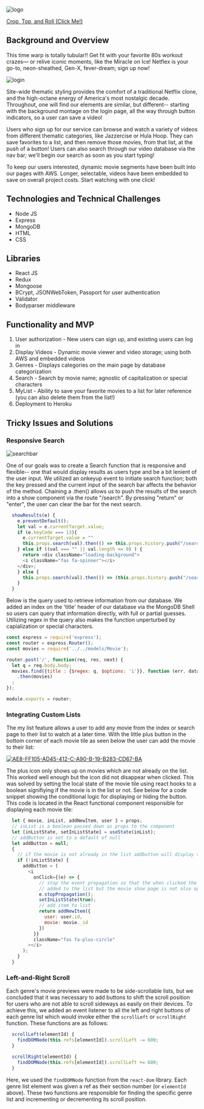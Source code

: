 <img src="https://i.ibb.co/BZWtCfQ/logo.png" alt="logo" border="0">

[Crop, Top, and Roll (Click Me!)](https://netflex80s.herokuapp.com/#/login)

## Background and Overview

This time warp is totally tubular!! Get fit with your favorite 80s workout crazes— or relive iconic moments, like the Miracle on Ice! Netflex is your go-to, neon-sheathed, Gen-X, fever-dream; sign up now!

<img src="https://i.ibb.co/qjMh2Yy/login.png" alt="login" border="0">


Site-wide thematic styling provides the comfort of a traditional Netflix clone, and the high-octane energy of America's most nostalgic decade. Throughout, one will find our elements are similar, but different-- starting with the background montage on the login page, all the way through button indicators, so a user can save a video!

Users who sign up for our service can browse and watch a variety of videos from different thematic categories, like Jazzercise or Hula Hoop. They can save favorites to a list, and then remove those movies, from that list, at the push of a button! Users can also search through our video database via the nav bar; we'll begin our search as soon as you start typing!

To keep our users interested, dynamic movie segments have been built into our pages with AWS. Longer, selectable, videos have been embedded to save on overall project costs. Start watching with one click!


## Technologies and Technical Challenges

* Node JS
* Express
* MongoDB
* HTML
* CSS

## Libraries

* React JS
* Redux
* Mongoose
* BCrypt, JSONWebToken, Passport for user authentication
* Validator
* Bodyparser middleware

## Functionality and MVP

1. User authorization - New users can sign up, and existing users can log in
2. Display Videos - Dynamic movie viewer and video storage; using both AWS and embedded videos
3. Genres - Displays categories on the main page by database categorization
4. Search - Search by movie name; agnostic of capitalization or special characters
5. MyList - Ability to save your favorite movies to a list for later reference (you can also delete them from the list!)
6. Deployment to Heroku

## Tricky Issues and Solutions

### Responsive Search

<img src="https://i.ibb.co/Ydc0ZBS/searchbar.png" alt="searchbar" border="0">

One of our goals was to create a Search function that is responsive and flexible-- one that would display results as users type and be a bit lenient of the user input. We utilized an onkeyup event to initiate search function; both the key pressed and the current input of the search bar affects the behavior of the method. Chaining a .then() allows us to push the results of the search into a show component via the route "/search". By pressing "return" or "enter", the user can clear the bar for the next search.

```javascript
  showResults(e) {
    e.preventDefault();
    let val = e.currentTarget.value;
    if (e.keyCode === 13){
      e.currentTarget.value = ""
      this.props.search(val).then(() => this.props.history.push("/search"));
    } else if ((val === "" || val.length <= 0) ) {
      return <div className="loading-background">
      <i className="fas fa-spinner"></i>
    </div>;
    } else {
      this.props.search(val).then(() => (this.props.history.push("/search")));
    }
  }
  ```
  
Below is the query used to retrieve information from our database. We added an index on the 'title' header of our database via the MongoDB Shell so users can query that information directly, with full or partial guesses. Utilizing regex in the query also makes the function unperturbed by capialization or special characters.

```javascript
const express = require('express');
const router = express.Router();
const movies = require('../../models/Movie');

router.post('/', function(req, res, next) {
  let q = req.body.body;
  movies.find({title : {$regex: q, $options: 'i'}}, function (err, data) {res.json(data)}).sort({ date: -1 })
    .then(movies)
  ;
});

module.exports = router;
```

### Integrating Custom Lists 
The my list feature allows a user to add any movie from the index or search page to their list to watch at a later time. With the little plus button in the bottom corner of each movie tile as seen below the user can add the movie to their list:

<a href="https://imgbb.com/"><img src="https://i.ibb.co/x2wPcym/AE8-FF105-AD45-412-C-A90-B-19-B283-CD67-BA.png" alt="AE8-FF105-AD45-412-C-A90-B-19-B283-CD67-BA" border="0"></a>

The plus icon only shows up on movies which are not already on the list. This worked well enough but the icon did not disappear when clicked. This was solved by setting the local state of the movie tile using react hooks to a boolean signifiying if the movie is in the list or not. See below for a code snippet showing the conditional logic for displaying or hiding the button. This code is located in the React functional component responsible for displaying each movie tile: 

```javascript
  let { movie, inList, addNewItem, user } = props;
  // inList is a boolean passed down as props to the component
  let [inListState, setInListState] = useState(inList);
  // addButton is set to a default of null
  let addButton = null;
  {
    // if the movie is not already in the list addbutton will display the icon
    if (!inListState) {
      addButton = (
        <i
          onClick={(e) => {
            // stop the event propagation so that the when clicked the movie is
            // added to the list but the movie show page is not also opened
            e.stopPropagation();
            setInListState(true); 
            // add item to list
            return addNewItem({
              user: user.id,
              movie: movie._id
            })
          }}
          className="fas fa-plus-circle"
        ></i>
      );
    }
  }
```

### Left-and-Right Scroll 
Each genre's movie previews were made to be side-scrollable lists, but we concluded that it was necessary to add buttons to shift the scroll position for users who are not able to scroll sideways as easily on their devices. 
To achieve this, we added an event listener to all the left and right buttons of each genre list which would invoke either the `scrollLeft` or `scrollRight` function. These functions are as follows:

```javascript 
  scrollLeft(elementId) {
    findDOMNode(this.refs[elementId]).scrollLeft -= 600;
  }

  scrollRight(elementId) {
    findDOMNode(this.refs[elementId]).scrollLeft += 600;
  }
```

Here, we used the `findDOMNode` function from the `react-dom` library. Each genre list element was given a ref as their section number (or `elementId` above). These two functions are responsible for finding the specific genre list and incrementing or decrementing its scroll position. 


